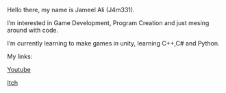 Hello there, my name is Jameel Ali (J4m331).

I’m interested in Game Development, Program Creation and just mesing around with code.

I’m currently learning to make games in unity, learning C++,C# and Python.

My links: 

  [Youtube](https://www.youtube.com/c/JameelAli)
  
  [Itch](https://j4m331.itch.io/)

<!---
J4m331/J4m331 is a ✨ special ✨ repository because its `README.md` (this file) appears on your GitHub profile.
You can click the Preview link to take a look at your changes.
--->
